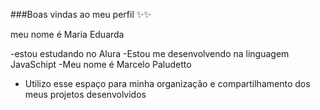 ###Boas vindas ao meu perfil ✨✨

meu nome é Maria Eduarda

-estou estudando no Alura
-Estou me desenvolvendo na linguagem JavaSchipt
-Meu nome é Marcelo Paludetto
- Utilizo esse espaço para minha organização e compartilhamento dos meus projetos desenvolvidos
